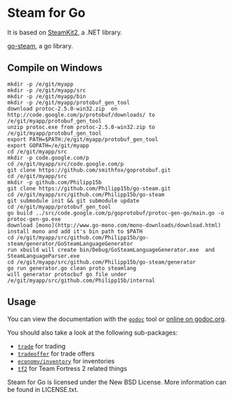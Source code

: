 # Steam for Go

It is based on [SteamKit2](https://github.com/SteamRE/SteamKit), a .NET library.

[go-steam](https://github.com/Philipp15b/go-steam), a go library.

## Compile on Windows 
    mkdir -p /e/git/myapp
    mkdir -p /e/git/myapp/src
    mkdir -p /e/git/myapp/bin
    mkdir -p /e/git/myapp/protobuf_gen_tool
    download protoc-2.5.0-win32.zip  on http://code.google.com/p/protobuf/downloads/ to /e/git/myapp/protobuf_gen_tool
    unzip protoc.exe from protoc-2.5.0-win32.zip to /e/git/myapp/protobuf_gen_tool
    export PATH=$PATH:/e/git/myapp/protobuf_gen_tool
    export GOPATH=/e/git/myapp
    cd /e/git/myapp/src
    mkdir -p code.google.com/p
    cd /e/git/myapp/src/code.google.com/p
    git clone https://github.com/smithfox/goprotobuf.git
    cd /e/git/myapp/src
    mkdir -p github.com/Philipp15b
    git clone https://github.com/Philipp15b/go-steam.git
    cd /e/git/myapp/src/github.com/Philipp15b/go-steam
    git submodule init && git submodule update
    cd /e/git/myapp/protobuf_gen_tool
    go build ../src/code.google.com/p/goprotobuf/protoc-gen-go/main.go -o protoc-gen-go.exe
    download [mono](http://www.go-mono.com/mono-downloads/download.html)
    install mono and add it's bin path to $PATH
    cd /e/git/myapp/src/github.com/Philipp15b/go-steam/generator/GoSteamLanguageGenerator
    run xbuild will create bin/Debug/GoSteamLanguageGenerator.exe  and SteamLanguageParser.exe
    cd /e/git/myapp/src/github.com/Philipp15b/go-steam/generator
    go run generator.go clean proto steamlang
    will generator protocbuf go file under /e/git/myapp/src/github.com/Philipp15b/internal
    
## Usage

You can view the documentation with the [`godoc`](http://golang.org/cmd/godoc) tool or
[online on godoc.org](http://godoc.org/github.com/Philipp15b/go-steam).

You should also take a look at the following sub-packages:

  * [`trade`](http://godoc.org/github.com/Philipp15b/go-steam/trade) for trading
  * [`tradeoffer`](http://godoc.org/github.com/Philipp15b/go-steam/tradeoffer) for trade offers
  * [`economy/inventory`](http://godoc.org/github.com/Philipp15b/go-steam/economy/inventory) for inventories
  * [`tf2`](http://godoc.org/github.com/Philipp15b/go-steam/tf2) for Team Fortress 2 related things


Steam for Go is licensed under the New BSD License. More information can be found in LICENSE.txt.
